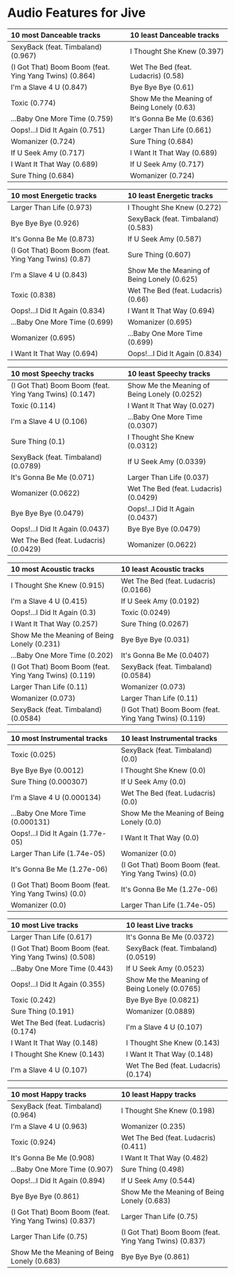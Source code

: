 # Audio Features for Jive
| 10 most Danceable tracks | 10 least Danceable tracks |
|:---|:---|
| SexyBack (feat. Timbaland) (0.967) | I Thought She Knew (0.397) |
| (I Got That) Boom Boom (feat. Ying Yang Twins) (0.864) | Wet The Bed (feat. Ludacris) (0.58) |
| I'm a Slave 4 U (0.847) | Bye Bye Bye (0.61) |
| Toxic (0.774) | Show Me the Meaning of Being Lonely (0.63) |
| ...Baby One More Time (0.759) | It's Gonna Be Me (0.636) |
| Oops!...I Did It Again (0.751) | Larger Than Life (0.661) |
| Womanizer (0.724) | Sure Thing (0.684) |
| If U Seek Amy (0.717) | I Want It That Way (0.689) |
| I Want It That Way (0.689) | If U Seek Amy (0.717) |
| Sure Thing (0.684) | Womanizer (0.724) |

| 10 most Energetic tracks | 10 least Energetic tracks |
|:---|:---|
| Larger Than Life (0.973) | I Thought She Knew (0.272) |
| Bye Bye Bye (0.926) | SexyBack (feat. Timbaland) (0.583) |
| It's Gonna Be Me (0.873) | If U Seek Amy (0.587) |
| (I Got That) Boom Boom (feat. Ying Yang Twins) (0.87) | Sure Thing (0.607) |
| I'm a Slave 4 U (0.843) | Show Me the Meaning of Being Lonely (0.625) |
| Toxic (0.838) | Wet The Bed (feat. Ludacris) (0.66) |
| Oops!...I Did It Again (0.834) | I Want It That Way (0.694) |
| ...Baby One More Time (0.699) | Womanizer (0.695) |
| Womanizer (0.695) | ...Baby One More Time (0.699) |
| I Want It That Way (0.694) | Oops!...I Did It Again (0.834) |

| 10 most Speechy tracks | 10 least Speechy tracks |
|:---|:---|
| (I Got That) Boom Boom (feat. Ying Yang Twins) (0.147) | Show Me the Meaning of Being Lonely (0.0252) |
| Toxic (0.114) | I Want It That Way (0.027) |
| I'm a Slave 4 U (0.106) | ...Baby One More Time (0.0307) |
| Sure Thing (0.1) | I Thought She Knew (0.0312) |
| SexyBack (feat. Timbaland) (0.0789) | If U Seek Amy (0.0339) |
| It's Gonna Be Me (0.071) | Larger Than Life (0.037) |
| Womanizer (0.0622) | Wet The Bed (feat. Ludacris) (0.0429) |
| Bye Bye Bye (0.0479) | Oops!...I Did It Again (0.0437) |
| Oops!...I Did It Again (0.0437) | Bye Bye Bye (0.0479) |
| Wet The Bed (feat. Ludacris) (0.0429) | Womanizer (0.0622) |

| 10 most Acoustic tracks | 10 least Acoustic tracks |
|:---|:---|
| I Thought She Knew (0.915) | Wet The Bed (feat. Ludacris) (0.0166) |
| I'm a Slave 4 U (0.415) | If U Seek Amy (0.0192) |
| Oops!...I Did It Again (0.3) | Toxic (0.0249) |
| I Want It That Way (0.257) | Sure Thing (0.0267) |
| Show Me the Meaning of Being Lonely (0.231) | Bye Bye Bye (0.031) |
| ...Baby One More Time (0.202) | It's Gonna Be Me (0.0407) |
| (I Got That) Boom Boom (feat. Ying Yang Twins) (0.119) | SexyBack (feat. Timbaland) (0.0584) |
| Larger Than Life (0.11) | Womanizer (0.073) |
| Womanizer (0.073) | Larger Than Life (0.11) |
| SexyBack (feat. Timbaland) (0.0584) | (I Got That) Boom Boom (feat. Ying Yang Twins) (0.119) |

| 10 most Instrumental tracks | 10 least Instrumental tracks |
|:---|:---|
| Toxic (0.025) | SexyBack (feat. Timbaland) (0.0) |
| Bye Bye Bye (0.0012) | I Thought She Knew (0.0) |
| Sure Thing (0.000307) | If U Seek Amy (0.0) |
| I'm a Slave 4 U (0.000134) | Wet The Bed (feat. Ludacris) (0.0) |
| ...Baby One More Time (0.000131) | Show Me the Meaning of Being Lonely (0.0) |
| Oops!...I Did It Again (1.77e-05) | I Want It That Way (0.0) |
| Larger Than Life (1.74e-05) | Womanizer (0.0) |
| It's Gonna Be Me (1.27e-06) | (I Got That) Boom Boom (feat. Ying Yang Twins) (0.0) |
| (I Got That) Boom Boom (feat. Ying Yang Twins) (0.0) | It's Gonna Be Me (1.27e-06) |
| Womanizer (0.0) | Larger Than Life (1.74e-05) |

| 10 most Live tracks | 10 least Live tracks |
|:---|:---|
| Larger Than Life (0.617) | It's Gonna Be Me (0.0372) |
| (I Got That) Boom Boom (feat. Ying Yang Twins) (0.508) | SexyBack (feat. Timbaland) (0.0519) |
| ...Baby One More Time (0.443) | If U Seek Amy (0.0523) |
| Oops!...I Did It Again (0.355) | Show Me the Meaning of Being Lonely (0.0765) |
| Toxic (0.242) | Bye Bye Bye (0.0821) |
| Sure Thing (0.191) | Womanizer (0.0889) |
| Wet The Bed (feat. Ludacris) (0.174) | I'm a Slave 4 U (0.107) |
| I Want It That Way (0.148) | I Thought She Knew (0.143) |
| I Thought She Knew (0.143) | I Want It That Way (0.148) |
| I'm a Slave 4 U (0.107) | Wet The Bed (feat. Ludacris) (0.174) |

| 10 most Happy tracks | 10 least Happy tracks |
|:---|:---|
| SexyBack (feat. Timbaland) (0.964) | I Thought She Knew (0.198) |
| I'm a Slave 4 U (0.963) | Womanizer (0.235) |
| Toxic (0.924) | Wet The Bed (feat. Ludacris) (0.411) |
| It's Gonna Be Me (0.908) | I Want It That Way (0.482) |
| ...Baby One More Time (0.907) | Sure Thing (0.498) |
| Oops!...I Did It Again (0.894) | If U Seek Amy (0.544) |
| Bye Bye Bye (0.861) | Show Me the Meaning of Being Lonely (0.683) |
| (I Got That) Boom Boom (feat. Ying Yang Twins) (0.837) | Larger Than Life (0.75) |
| Larger Than Life (0.75) | (I Got That) Boom Boom (feat. Ying Yang Twins) (0.837) |
| Show Me the Meaning of Being Lonely (0.683) | Bye Bye Bye (0.861) |
